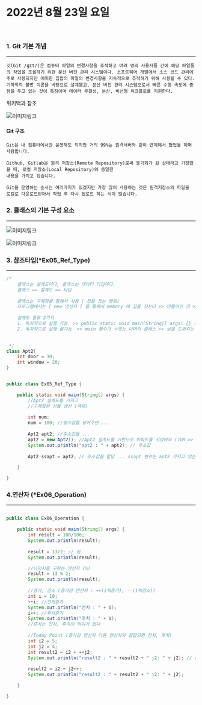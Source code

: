 # 2022년 8월 23일 요일
<br>

### 1. Git 기본 개념
---

    깃(Git /ɡɪt/)은 컴퓨터 파일의 변경사항을 추적하고 여러 명의 사용자들 간에 해당 파일들의 작업을 조율하기 위한 분산 버전 관리 시스템이다. 소프트웨어 개발에서 소스 코드 관리에 주로 사용되지만 어떠한 집합의 파일의 변경사항을 지속적으로 추적하기 위해 사용될 수 있다. 기하학적 불변 이론을 바탕으로 설계됐고, 분산 버전 관리 시스템으로서 빠른 수행 속도에 중점을 두고 있는 것이 특징이며 데이터 무결성, 분산, 비선형 워크플로를 지원한다.

위키백과 참조

![이미지링크](https://t1.daumcdn.net/cfile/tistory/993CCF4B5F17C75211)

#### Git 구조

    Git은 내 컴퓨터에서만 운영해도 되지만 거의 99%는 원격서버와 같이 연계해서 협업을 하며 사용합니다. 

    Github, Gitlab은 원격 저장소(Remote Repository)로써 동기화가 된 상태라고 가정했을 때, 로컬 저장소(Local Repository)와 동일한
    내용을 가지고 있습니다. 

    Git을 운영하는 순서는 여러가지가 있겠지만 가장 많이 사용하는 것은 원격저장소의 파일을 로컬로 다운로드받아서 작업 후 다시 업로드 하는 식이 많습니다. 


### 2. 클래스의 기본 구성 요소
---

![이미지링크](https://dthumb-phinf.pstatic.net/?src=%22https%3A%2F%2Fdthumb-phinf.pstatic.net%2F%3Fsrc%3D%2522https%253A%252F%252Fcafeptthumb-phinf.pstatic.net%252FMjAxNzA3MjZfMjgw%252FMDAxNTAxMDYyNzM1OTkz.9P-EK-45WNIQrV3kFXILTTXbUO2HLn4q7t8oc5z4GE4g.-p_yN_vSxIqVqoI1VM6_7KcXUXQ5rLLWsdX0CqkcHIEg.PNG.i7027%252F%2525ED%252581%2525B4%2525EB%25259E%252598%2525EC%25258A%2525A4_%2525EA%2525B5%2525AC%2525EC%252584%2525B1_%2525EB%2525A9%2525A4%2525EB%2525B2%252584.PNG%253Ftype%253Dw740%2522%26amp%3Btype%3Dcafe_wa740%22&type=cafe_wa800)

![이미지링크](https://dthumb-phinf.pstatic.net/?src=%22https%3A%2F%2Fdthumb-phinf.pstatic.net%2F%3Fsrc%3D%2522https%253A%252F%252Fcafeptthumb-phinf.pstatic.net%252FMjAxNzA3MjZfMTc2%252FMDAxNTAxMDYyNzM2MTMy.wvZ8Vf80Xh0JARlkx7fP-_WzWzYoWmcobhN4jQb6pO4g.xWwfvLGzA9KEIIQNREAIlzOJbsZ-6BFvmf7vK_gLW3Ug.PNG.i7027%252F%2525ED%252595%252584%2525EB%252593%25259C_%2525EA%2525B5%2525AC%2525EC%252584%2525B1.PNG%253Ftype%253Dw740%2522%26amp%3Btype%3Dcafe_wa740%22&type=cafe_wa800)


### 3. 참조타입(*Ex05_Ref_Type)
---

```java
/*
	클래스는 설계도이다, 클래스는 데이터 타입이다.
	클래스 == 설계도 == 타입
	
	클래스는 구체화를 통해서 사용 ( 집을 짓는 행위)
	프로그램에서는 [ new 연산자 ] 를 통해서 memory 에 집을 짓는다 >> 만들어진 것 >> 객체(인스턴스)
	
	설계도 종류 2가지
	1. 독자적으로 실행 가능  >> public static void main(String[] args) {} 가지고 있는 클래스
	2. 독자적으로 실행 불가능  >> main 함수가 ㅇ벗는 나머지 클래스 >> 남을 도와주는 클래스 >> 라이브러리 (LIB)
	

 */
class Apt2{
	int door = 10;
	int window = 20;
}


public class Ex05_Ref_Type {

	public static void main(String[] args) {
		//Apt2 설계도를 가지고
		//구체화된 산물 생산 (객체)
		
		int num;
		num = 100; //정수값을 넣어주면 ...
		
		Apt2 apt2; //주소값을 ...
		apt2 = new Apt2(); //Apt2 설계도를 기반으로 아파트를 지었어요 (JVM >> memory >> heap)
		System.out.println("apt2 : " + apt2); // 주소값
		
		Apt2 ssapt = apt2; // 주소값을 할당 ... ssapt 변수는 apt2 가지고 있는 주소값으로 할당

	}

}

```

### 4.연산자 (*Ex06_Operation)
---

```java

public class Ex06_Operation {

	public static void main(String[] args) {
		int result = 100/100;
		System.out.println(result);
		
		result = 13/2; // 몫
		System.out.println(result);

		//나머지를 구하는 연산자 (%)
		result = 13 % 2;
		System.out.println(result);
		
		//증가, 감소 (증가감 연산자 : ++(1씩증가), --(1씩감소))
		int i = 10;
		++i; //전치증가
		System.out.println("전치 : " + i);
		i++; //후치증가
		System.out.println("후치 : " + i);
		//혼자는 전치, 후치의 의미가 없다
		
		//Today Point (증가감 연산자 다른 연산자와 결합되면 전치, 후치)
		int i2 = 5;
		int j2 = 4;
		int result2 = i2 + ++j2;
		System.out.println("result2 : " + result2 + " j2: " + j2); // result2 : 10 ,  j2: 5
		
		result2 = i2 + j2++;
		System.out.println("result2 : " + result2 + " j2: " + j2);

	}

}

```
